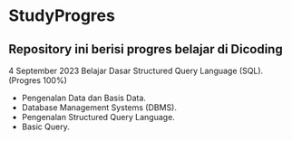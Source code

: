 # StudyProgres
Repository ini berisi progres belajar di Dicoding
--
4 September 2023
Belajar Dasar Structured Query Language (SQL). (Progres 100%)
* Pengenalan Data dan Basis Data.
* Database Management Systems (DBMS).
* Pengenalan Structured Query Language.
* Basic Query.
  
